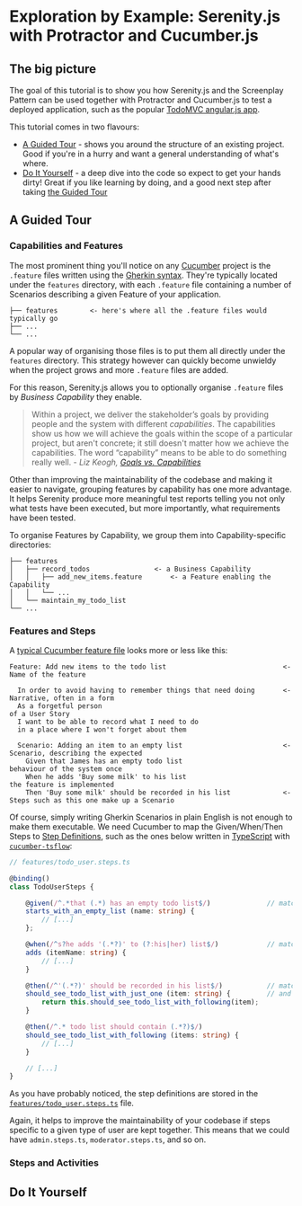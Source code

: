 # Exploration by Example: Serenity.js with Protractor and Cucumber.js

## The big picture

The goal of this tutorial is to show you how Serenity.js and the Screenplay Pattern can be used together
with Protractor and Cucumber.js to test a deployed application, such as the popular [TodoMVC angular.js app](http://todomvc.com/examples/angularjs/).

This tutorial comes in two flavours:
- [A Guided Tour](#a-guided-tour) - shows you around the structure of an existing project. Good if you're in a hurry and want a general understanding of what's where.
- [Do It Yourself](#do-it-yourself) - a deep dive into the code so expect to get your hands dirty! Great if you like learning by doing, and a good next step after taking [the Guided Tour](#a-guided-tour)

## A Guided Tour

### Capabilities and Features

The most prominent thing you'll notice on any [Cucumber](https://github.com/cucumber/cucumber-js) project
is the `.feature` files written using the [Gherkin syntax](https://github.com/cucumber/cucumber/wiki/Gherkin).
They're typically located under the `features` directory, with each `.feature` file containing a number of Scenarios
describing a given Feature of your application.

```
├── features        <- here's where all the .feature files would typically go
├── ...
└── ...
```

A popular way of organising those files is to put them all directly under the `features` directory.
This strategy however can quickly become unwieldy when the project grows and more `.feature` files are added.

For this reason, Serenity.js allows you to optionally organise `.feature` files by _Business Capability_ they enable.

> Within a project, we deliver the stakeholder’s goals by providing people and the system with different _capabilities_.
> The capabilities show us how we will achieve the goals within the scope of a particular project, but aren't concrete;
> it still doesn't matter how we achieve the capabilities.
> The word “capability” means to be able to do something really well. - _Liz Keogh, [Goals vs. Capabilities](https://lizkeogh.com/2014/06/06/goals-vs-capabilities/)_

Other than improving the maintainability of the codebase and making it easier to navigate,
grouping features by capability has one more advantage. It helps Serenity produce more meaningful test reports
telling you not only what tests have been executed, but more importantly, what requirements have been tested.

To organise Features by Capability, we group them into Capability-specific directories:

```
├── features
│   ├── record_todos                <- a Business Capability
│   │   ├── add_new_items.feature       <- a Feature enabling the Capability
│   │   └── ...
│   └── maintain_my_todo_list
└── ...
```

### Features and Steps

A [typical Cucumber feature file](features/record_todos/add_new_items.feature) looks more or less like this:

```gherkin
Feature: Add new items to the todo list                             <- Name of the feature

  In order to avoid having to remember things that need doing       <- Narrative, often in a form
  As a forgetful person                                                of a User Story
  I want to be able to record what I need to do
  in a place where I won't forget about them

  Scenario: Adding an item to an empty list                         <- Scenario, describing the expected
    Given that James has an empty todo list                            behaviour of the system once
    When he adds 'Buy some milk' to his list                           the feature is implemented
    Then 'Buy some milk' should be recorded in his list             <- Steps such as this one make up a Scenario
```

Of course, simply writing Gherkin Scenarios in plain English is not enough to make them executable.
We need Cucumber to map the Given/When/Then Steps to [Step Definitions](https://github.com/cucumber/cucumber/wiki/Step-Definitions),
such as the ones below written in [TypeScript](https://www.typescriptlang.org/) with [`cucumber-tsflow`](https://github.com/timjroberts/cucumber-js-tsflow):

```typescript
// features/todo_user.steps.ts

@binding()
class TodoUserSteps {

    @given(/^.*that (.*) has an empty todo list$/)              // matches "Given that James has an empty todo list"
    starts_with_an_empty_list (name: string) {
        // [...]
    };

    @when(/^s?he adds '(.*?)' to (?:his|her) list$/)            // matches "When he adds 'Buy some milk' to his list"
    adds (itemName: string) {
        // [...]
    }

    @then(/^'(.*?)' should be recorded in his list$/)           // matches "Then 'Buy some milk' should be recorded in his list"
    should_see_todo_list_with_just_one (item: string) {         // and delegates to should_see_todo_list_with_following
        return this.should_see_todo_list_with_following(item);
    }

    @then(/^.* todo list should contain (.*?)$/)
    should_see_todo_list_with_following (items: string) {
        // [...]
    }

    // [...]
}

```

As you have probably noticed, the step definitions are stored
in the [`features/todo_user.steps.ts`](features/todo_user.steps.ts) file.

Again, it helps to improve the maintainability of your codebase if steps specific to a given type of user
are kept together. This means that we could have `admin.steps.ts`, `moderator.steps.ts`, and so on.

### Steps and Activities


## Do It Yourself